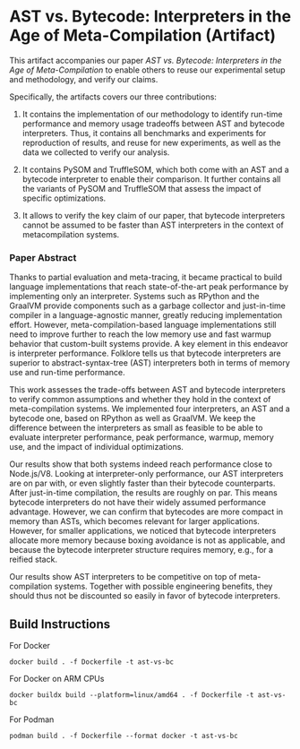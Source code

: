 # AST vs. Bytecode: Interpreters in the Age of Meta-Compilation (Artifact)

This artifact accompanies our paper *AST vs. Bytecode: Interpreters in the Age of Meta-Compilation*
to enable others to reuse our experimental setup and methodology, and verify
our claims.

Specifically, the artifacts covers our three contributions:

1. It contains the implementation of our methodology to identify run-time
   performance and memory usage tradeoffs between AST and bytecode interpreters.
   Thus, it contains all benchmarks and experiments for reproduction of results,
   and reuse for new experiments, as well as the data we collected to verify our
   analysis.

2. It contains PySOM and TruffleSOM, which both come with an AST and a bytecode
   interpreter to enable their comparison. It further contains all the variants of
   PySOM and TruffleSOM that assess the impact of specific optimizations.

3. It allows to verify the key claim of our paper, that bytecode interpreters
   cannot be assumed to be faster than AST interpreters in the context of
   metacompilation systems.

### Paper Abstract

Thanks to partial evaluation and meta-tracing, it became practical to build
language implementations that reach state-of-the-art peak performance by
implementing only an interpreter. Systems such as RPython and the GraalVM
provide components such as a garbage collector and just-in-time compiler in a
language-agnostic manner, greatly reducing implementation effort. However,
meta-compilation-based language implementations still need to improve further
to reach the low memory use and fast warmup behavior that custom-built systems
provide. A key element in this endeavor is interpreter performance. Folklore
tells us that bytecode interpreters are superior to abstract-syntax-tree (AST)
interpreters both in terms of memory use and run-time performance.

This work assesses the trade-offs between AST and bytecode interpreters to
verify common assumptions and whether they hold in the context of
meta-compilation systems. We implemented four interpreters, an AST and a
bytecode one, based on RPython as well as GraalVM. We keep the difference
between the interpreters as small as feasible to be able to evaluate
interpreter performance, peak performance, warmup, memory use, and the impact
of individual optimizations.

Our results show that both systems indeed reach performance close to
Node.js/V8. Looking at interpreter-only performance, our AST interpreters are
on par with, or even slightly faster than their bytecode counterparts. After
just-in-time compilation, the results are roughly on par. This means bytecode
interpreters do not have their widely assumed performance advantage. However,
we can confirm that bytecodes are more compact in memory than ASTs, which
becomes relevant for larger applications. However, for smaller applications, we
noticed that bytecode interpreters allocate more memory because boxing
avoidance is not as applicable, and because the bytecode interpreter structure
requires memory, e.g., for a reified stack.

Our results show AST interpreters to be competitive on top of meta-compilation
systems. Together with possible engineering benefits, they should thus not be
discounted so easily in favor of bytecode interpreters.


## Build Instructions


For Docker

```
docker build . -f Dockerfile -t ast-vs-bc
```

For Docker on ARM CPUs

```
docker buildx build --platform=linux/amd64 . -f Dockerfile -t ast-vs-bc
```

For Podman

```
podman build . -f Dockerfile --format docker -t ast-vs-bc
```
